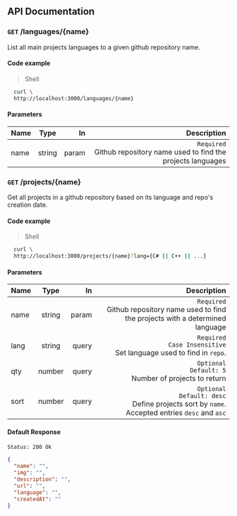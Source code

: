 ## API Documentation

### <b>`GET`</b> /languages/{name}

List all main projects languages to a given github repository name.

#### Code example

> Shell

```bash
  curl \
  http://localhost:3000/languages/{name}
```

#### Parameters

| Name |  Type  |    In |                                                                 Description |
| ---- | :----: | ----: | --------------------------------------------------------------------------: |
| name | string | param | `Required` <br/> Github repository name used to find the projects languages |

### <b>`GET`</b> /projects/{name}

Get all projects in a github repository based on its language and repo's creation date.

#### Code example

> Shell

```bash
  curl \
  http://localhost:3000/projects/{name}?lang={C# || C++ || ...}
```

#### Parameters

| Name |  Type  |    In |                                                                                              Description |
| ---- | :----: | ----: | -------------------------------------------------------------------------------------------------------: |
| name | string | param |             `Required` <br/> Github repository name used to find the projects with a determined language |
| lang | string | query |                           `Required` <br/> `Case Insensitive` <br/> Set language used to find in `repo`. |
| qty  | number | query |                                         `Optional` <br/> `Default: 5` <br/> Number of projects to return |
| sort | number | query | `Optional` <br/> `Default: desc` <br/> Define projects sort by `name`. Accepted entries `desc` and `asc` |

#### Default Response

```bash
Status: 200 Ok
```

```json
{
  "name": "",
  "img": "",
  "description": "",
  "url": "",
  "language": "",
  "createdAt": ""
}
```

